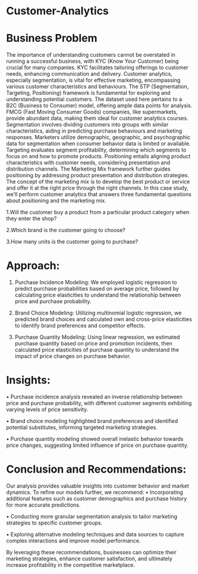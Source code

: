 # Customer-Analytics
# Business Problem
The importance of understanding customers cannot be overstated in running a successful business, with KYC (Know Your Customer) being crucial for many companies. KYC facilitates tailoring offerings to customer needs, enhancing communication and delivery. Customer analytics, especially segmentation, is vital for effective marketing, encompassing various customer characteristics and behaviours. The STP (Segmentation, Targeting, Positioning) framework is fundamental for exploring and understanding potential customers.
The dataset used here pertains to a B2C (Business to Consumer) model, offering ample data points for analysis. FMCG (Fast Moving Consumer Goods) companies, like supermarkets, provide abundant data, making them ideal for customer analytics courses. Segmentation involves dividing customers into groups with similar characteristics, aiding in predicting purchase behaviours and marketing responses. Marketers utilize demographic, geographic, and psychographic data for segmentation when consumer behavior data is limited or available. Targeting evaluates segment profitability, determining which segments to focus on and how to promote products. Positioning entails aligning product characteristics with customer needs, considering presentation and distribution channels. The Marketing Mix framework further guides positioning by addressing product presentation and distribution strategies.
The concept of the marketing mix is to develop the best product or service and offer it at the right price through the right channels. In this case study, we'll perform customer analytics that answers three fundamental questions about positioning and the marketing mix.

1.Will the customer buy a product from a particular product category when they enter the shop?

2.Which brand is the customer going to choose?

3.How many units is the customer going to purchase?


# Approach:
1.	Purchase Incidence Modeling: We employed logistic regression to predict purchase probabilities based on average price, followed by calculating price elasticities to understand the relationship between price and purchase probability.

2.	Brand Choice Modeling: Utilizing multinomial logistic regression, we predicted brand choices and calculated own and cross-price elasticities to identify brand preferences and competitor effects.

3.	Purchase Quantity Modeling: Using linear regression, we estimated purchase quantity based on price and promotion incidents, then calculated price elasticities of purchase quantity to understand the impact of price changes on purchase behavior.
# Insights:
•	Purchase incidence analysis revealed an inverse relationship between price and purchase probability, with different customer segments exhibiting varying levels of price sensitivity.

•	Brand choice modeling highlighted brand preferences and identified potential substitutes, informing targeted marketing strategies.

•	Purchase quantity modeling showed overall inelastic behavior towards price changes, suggesting limited influence of price on purchase quantity.

# Conclusion and Recommendations:
Our analysis provides valuable insights into customer behavior and market dynamics. To refine our models further, we recommend:
•	Incorporating additional features such as customer demographics and purchase history for more accurate predictions.

•	Conducting more granular segmentation analysis to tailor marketing strategies to specific customer groups.

•	Exploring alternative modeling techniques and data sources to capture complex interactions and improve model performance.

By leveraging these recommendations, businesses can optimize their marketing strategies, enhance customer satisfaction, and ultimately increase profitability in the competitive marketplace.



